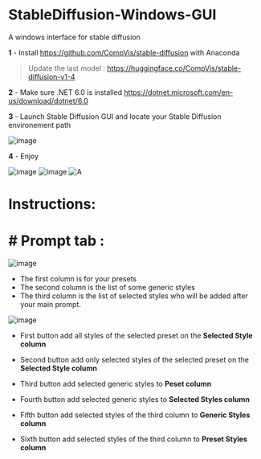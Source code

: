 # StableDiffusion-Windows-GUI
A windows interface for stable diffusion

**1** - Install https://github.com/CompVis/stable-diffusion with Anaconda
> Update the last model : https://huggingface.co/CompVis/stable-diffusion-v1-4


**2** - Make sure .NET 6.0 is installed https://dotnet.microsoft.com/en-us/download/dotnet/6.0

**3** - Launch Stable Diffusion GUI and locate your Stable Diffusion environement path

![image](https://user-images.githubusercontent.com/111762798/187035210-4d141216-39f9-4a2b-a3b4-5e8bd02ccfde.png)

**4** - Enjoy




![image](https://user-images.githubusercontent.com/111762798/187033362-c13d93f9-0d90-432c-96c3-06841f52762e.png)
![image](https://user-images.githubusercontent.com/111762798/187033368-375d3bf8-be7b-4f1c-baf1-a63428e31e32.png)
![A](https://user-images.githubusercontent.com/111762798/187033465-4179de8f-2403-40af-99ca-3e61e40b978f.JPG)


# Instructions:

# # Prompt tab :
![image](https://user-images.githubusercontent.com/111762798/187481834-7bc549ee-69e1-4e44-bad3-3a06804f6985.png)

- The first column is for your presets
- The second column is the list of some generic styles
- The third column is the list of selected styles who will be added after your main prompt.

![image](https://user-images.githubusercontent.com/111762798/187480424-91b2db7e-cdbb-4a70-a8c6-380e62507b14.png)

- First button add all styles of the selected preset on the **Selected Style column**
- Second button add only selected styles of the selected preset on the **Selected Style column**

- Third button add selected generic styles to **Peset column**
- Fourth button add selected generic styles to **Selected Styles column**

- Fifth button add selected styles of the third column to **Generic Styles column**
- Sixth button add selected styles of the third column to **Preset Styles column**
